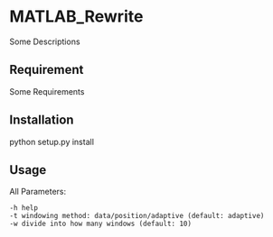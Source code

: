 # MATLAB_Rewrite
Some Descriptions

## Requirement
Some Requirements

## Installation
python setup.py install

## Usage
All Parameters:

```  
-h help
-t windowing method: data/position/adaptive (default: adaptive)
-w divide into how many windows (default: 10)
```
